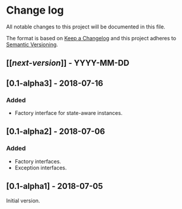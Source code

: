 # Change log
All notable changes to this project will be documented in this file.

The format is based on [Keep a Changelog](http://keepachangelog.com/)
and this project adheres to [Semantic Versioning](http://semver.org/).

## [[*next-version*]] - YYYY-MM-DD

## [0.1-alpha3] - 2018-07-16
### Added
- Factory interface for state-aware instances.

## [0.1-alpha2] - 2018-07-06
### Added
- Factory interfaces.
- Exception interfaces.

## [0.1-alpha1] - 2018-07-05
Initial version.
